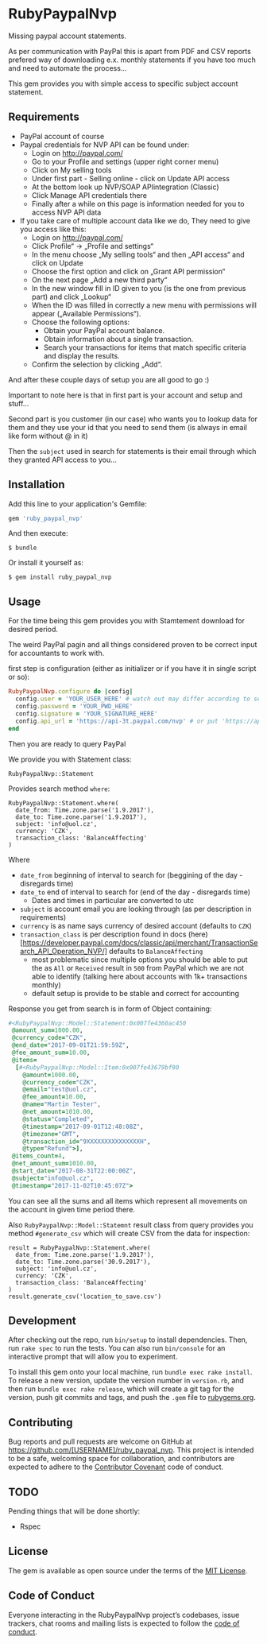 # RubyPaypalNvp

Missing paypal account statements.

As per communication with PayPal this is apart from PDF and CSV reports
prefered way of downloading e.x. monthly statements if you have too much and
need to automate the process...

This gem provides you with simple access to specific subject account statement.

## Requirements

- PayPal account of course
- Paypal credentials for NVP API can be found under:
  - Login on http://paypal.com/
  - Go to your Profile and settings (upper right corner menu)
  - Click on My selling tools
  - Under first part - Selling online - click on Update API access
  - At the bottom look up NVP/SOAP APIintegration (Classic)
  - Click Manage API credentials there
  - Finally after a while on this page is information needed for you to access
    NVP API data
- If you take care of multiple account data like we do, They need to give
  you access like this:
  - Login on http://paypal.com/
  - Click Profile“ → „Profile and settings“
  - In the menu choose „My selling tools“ and then „API access“ and click on Update
  - Choose the first option and click on „Grant API permission“
  - On the next page „Add a new third party“
  - In the new window fill in ID given to you (is the one from previous part) and click „Lookup“
  - When the ID was filled in correctly a new menu with permissions will appear („Available Permissions“).
  - Choose the following options:
    - Obtain your PayPal account balance.
    - Obtain information about a single transaction.
    - Search your transactions for items that match specific criteria and display the results.
  - Confirm the selection by clicking „Add“.

And after these couple days of setup you are all good to go :)

Important to note here is that in first part is your account and setup and
stuff...

Second part is you customer (in our case) who wants you to lookup data for them
and they use your id that you need to send them (is always in email like form
without @ in it)

Then the `subject` used in search for statements is their email through which
they granted API access to you...

## Installation

Add this line to your application's Gemfile:

```ruby
gem 'ruby_paypal_nvp'
```

And then execute:

    $ bundle

Or install it yourself as:

    $ gem install ruby_paypal_nvp

## Usage

For the time being this gem provides you with Stamtement download for desired
period.

The weird PayPal pagin and all things considered proven to be correct input for
accountants to work with.

first step is configuration (either as initializer or if you have it in single
script or so):

```ruby
RubyPaypalNvp.configure do |config|
  config.user = 'YOUR_USER_HERE' # watch out may differ according to setup for sandbox
  config.password = 'YOUR_PWD_HERE'
  config.signature = 'YOUR_SIGNATURE_HERE'
  config.api_url = 'https://api-3t.paypal.com/nvp' # or put 'https://api-3t.andbox.aypal.com/nvp' for sandbox env
end
```

Then you are ready to query PayPal

We provide you with Statement class:

```
RubyPaypalNvp::Statement
```

Provides search method `where`:

```
RubyPaypalNvp::Statement.where(
  date_from: Time.zone.parse('1.9.2017'),
  date_to: Time.zone.parse('1.9.2017'),
  subject: 'info@uol.cz',
  currency: 'CZK',
  transaction_class: 'BalanceAffecting'
)
```

Where
- `date_from` beginning of interval to search for (beggining of the day - disregards time)
- `date_to` end of interval to search for (end of the day - disregards time)
  - Dates and times in particular are converted to utc
- `subject` is account email you are looking through (as per description in requirements)
- `currency` is as name says currency of desired account (defaults to `CZK`)
- `transaction_class` is per description found in docs (here)[https://developer.paypal.com/docs/classic/api/merchant/TransactionSearch_API_Operation_NVP/] defaults to `BalanceAffecting`
  - most problematic since multiple options you should be able to put the as `All` or `Received` result in `500` from PayPal which we are not able to identify (talking here about accounts with 1k+ transactions monthly)
  - default setup is provide to be stable and correct for accounting

Response you get from search is in form of Object containing:

```ruby
#<RubyPaypalNvp::Model::Statement:0x007fe4360ac450
 @amount_sum=1000.00,
 @currency_code="CZK",
 @end_date="2017-09-01T21:59:59Z",
 @fee_amount_sum=10.00,
 @items=
  [#<RubyPaypalNvp::Model::Item:0x007fe43679bf90
    @amount=1000.00,
    @currency_code="CZK",
    @email="test@uol.cz",
    @fee_amount=10.00,
    @name="Martin Tester",
    @net_amount=1010.00,
    @status="Completed",
    @timestamp="2017-09-01T12:48:08Z",
    @timezone="GMT",
    @transaction_id="9XXXXXXXXXXXXXXXH",
    @type="Refund">],
 @items_count=4,
 @net_amount_sum=1010.00,
 @start_date="2017-08-31T22:00:00Z",
 @subject="info@uol.cz",
 @timestamp="2017-11-02T10:45:07Z">
```

You can see all the sums and all items which represent all movements on the account in given time period there.

Also `RubyPaypalNvp::Model::Statemnt` result class from query provides you method `#generate_csv` which will create CSV from the data for inspection:

```
result = RubyPaypalNvp::Statement.where(
  date_from: Time.zone.parse('1.9.2017'),
  date_to: Time.zone.parse('30.9.2017'),
  subject: 'info@uol.cz',
  currency: 'CZK',
  transaction_class: 'BalanceAffecting'
)
result.generate_csv('location_to_save.csv')
```

## Development

After checking out the repo, run `bin/setup` to install dependencies. Then, run `rake spec` to run the tests. You can also run `bin/console` for an interactive prompt that will allow you to experiment.

To install this gem onto your local machine, run `bundle exec rake install`. To release a new version, update the version number in `version.rb`, and then run `bundle exec rake release`, which will create a git tag for the version, push git commits and tags, and push the `.gem` file to [rubygems.org](https://rubygems.org).

## Contributing

Bug reports and pull requests are welcome on GitHub at https://github.com/[USERNAME]/ruby_paypal_nvp. This project is intended to be a safe, welcoming space for collaboration, and contributors are expected to adhere to the [Contributor Covenant](http://contributor-covenant.org) code of conduct.

## TODO

Pending things that will be done shortly:
- Rspec

## License

The gem is available as open source under the terms of the [MIT License](https://opensource.org/licenses/MIT).

## Code of Conduct

Everyone interacting in the RubyPaypalNvp project’s codebases, issue trackers, chat rooms and mailing lists is expected to follow the [code of conduct](https://github.com/[USERNAME]/ruby_paypal_nvp/blob/master/CODE_OF_CONDUCT.md).
